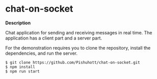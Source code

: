 # chat-on-socket

**Description**

Chat application for sending and receiving messages in real time. The application has a client part and a server part.

For the demonstration requires you to clone the repository, install the dependencies, and run the server.

```shell
$ git clone https://github.com/Pishuhott/chat-on-socket.git
$ npm install
$ npm run start
```
